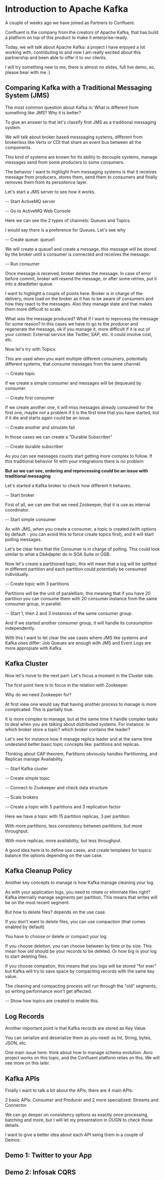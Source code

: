 # Introduction to Apache Kafka

A couple of weeks ago we have joined as Partners to Confluent.

Confluent is the company from the creators of Apache Kafka, that has build a platform on top of this product to make it enterprise-ready.

Today, we will talk about Apache Kafka: a project I have enjoyed a lot working with, contributing to and 
now I am really excited about this partnership and been able to offer it to our clients.

I will try something new to me, there is almost no slides, full live demo, so, please bear with me :)

## Comparing Kafka with a Traditional Messaging System (JMS)

The most common question about Kafka is: What is different from something like JMS? Why it is better?

To give an answer to that let's classify first JMS as a traditional messaging system. 

We will talk about broker based messsaging systems, different from brokerless like Vertx or CDI that share an event bus between all the components.

This kind of systems are known for its ability to decouple systems, manage messages send from some producers to some consumers.

The behavior I want to highlight from messaging systems is that it receives message from producers, stores them, send them to consumers and finally removes them from its persistence layer.

Let's start a JMS server to see how it works.

-- Start ActiveMQ server

-- Go to ActiveMQ Web Console

Here we can see the 2 types of channels: Queues and Topics. 

I would say there is a preference for Queues. Let's see why

-- Create queue: queue1

We will create a queue1 and create a message, this message will be stored by the broker until a consumer is connected and receives the message.

-- Run consumer

Once message is received, broker deletes the message. In case of error before commit, broker will resend the message, or after some retries, put it into a deadletter queue. 

I want to highlight a couple of points here: Broker is in charge of the delivery, more load on the broker as it has to be aware of consumers and how they react to the messages. 
Also they manage state and that makes them more difficult to scale.

What was the message produced? What if I want to reprocess the message for some reason? In this cases we have to go to the producer and regenerate the message, ok if you manage it, 
more difficult if it is out of your context: External service like Twitter, SAP, etc. it could involve cost, etc.


Now let's try with Topics.

This are used when you want multiple different consumers, potentially different systems, that consume messages from the same channel. 

-- Create topic

If we create a simple consumer and messages will be dequeued by consumer.

-- Create first consumer

If we create another one, it will miss messages already consumed for the first one, maybe not a problem if it is the first time that you have started, but if it die and starts again could be an issue.

-- Create another and simulate fail

In those cases we can create a "Durable Subscriber" 

-- Create durable subscriber

As you can see messages counts start getting more complex to follow. If this traditional behavior fit with your integrations there is no problem

**But as we can see, ordering and reprocessing could be an issue with traditional messaging**

Let's started a Kafka broker to check how different it behaves.

-- Start broker

First of all, we can see that we need Zookeeper, that it is use as internal coordinator.

-- Start simple consumer

As with JMS, when you create a consumer, a topic is created (with options by default - you can avoid this to force create topics first), and it will start polling messages. 

Let's be clear here that the Consumer is in charge of polling. This could look similar to what a DbAdapter do in SOA Suite or OSB.

Now let's create a partitioned topic, this will mean that a log will be splitted in different partition and each partition could potentially be consumed individually.

-- Create topic with 3 partitions

Partitions will be the unit of paralellism, this meaning that if you have 20 partition you can consume them with 20 consumer instance from the same consumer group, in parallel.

-- Start 1, then 2 and 3 instances of the same consumer group.

And if we started another consumer group, it will handle its consumption independently. 

With this I want to let clear the use cases where JMS like systems and Kafka ones differ: Job Queues are enough with JMS and Event Logs are more appropiate with Kafka.

## Kafka Cluster

Now let's move to the next part: Let's focus a moment in the Cluster side.

The first point here is to focus in the relation with Zookeeper. 

Why do we need Zookeeper for? 

At first view one would say that having another process to manage is more complicated. This is partially true.

It is more complex to manage, but at the same time it handle complex tasks to deal when you are talking about distributed systems. For instance: in which broker store a topic? which broker contains the leader?

Let's see for instance how it manage replica leader and at the same time undestand better basic topic concepts like: partitions and replicas.

Thinking about CAP theorem, Partitions obviously handles Partitioning, and Replicas manage Availability.

-- Start Kafka cluster

-- Create simple topic

-- Connect to Zookeeper and check data structure

-- Scale brokers

-- Create a topic with 5 partitions and 3 replication factor

Here we have a topic with 15 partition replicas, 3 per partition.

With more partitions, less consistency between partitions, but more throughput. 

With more replicas, more availability, but less throughput.

A good idea here is to define use cases, and create templates for topics: balance the options depending on the use case.

## Kafka Cleanup Policy

Another key concepts to manage is how Kafka manage cleaning your log.

As with your application logs, you need to rotate or eliminate files right? Kafka internally manage segments per partition. This means that writes will be on the most recent segment.

But how to delete files? depends on the use case.

If you don't want to delete files, you can use compaction (that comes enabled by default)

You have to choose or delete or compact your log.

If you choose deletion, you can choose between by time or by size. This mean how old should be your records to be deleted. Or how big is your log to start deleting files.

If you choose compation, this means that you logs will be stored "for ever" but Kafka will try to save space by compacting records with the same key value. 

The cleaning and compacting process will run through the "old" segments, so writing performance won't get affected.

-- Show how topics are created to enable this.

## Log Records

Another important point is that Kafka records are stored as Key Value. 

You can serialize and deserialize them as you need: as Int, String, bytes, JSON, etc.

One main issue here: think about how to manage schema evolution. Avro project works on this topic, and the Confluent platform relies on this.
We will see more on this later.

## Kafka APIs

Finally I want to talk a bit about the APIs, there are 4 main APIs:

2 basic APIs: Consumer and Producer
and 
2 more specialized: Streams and Connector.

We can go deeper on consistency options as exactly once processing, batching and more, but I will let my presentation in OUGN to check those details.

I want to give a better idea about each API seing them in a couple of Demos:

## Demo 1: Twitter to your App

## Demo 2: Infosak CQRS
